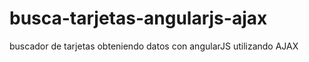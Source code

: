 # busca-tarjetas-angularjs-ajax
buscador de tarjetas obteniendo datos con angularJS utilizando AJAX
